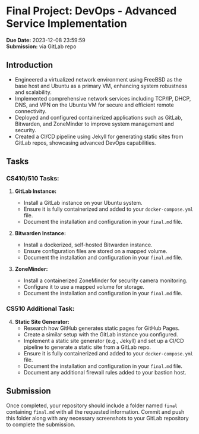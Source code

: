 # Final Project: DevOps - Advanced Service Implementation

**Due Date:** 2023-12-08 23:59:59  
**Submission:** via GitLab repo

## Introduction
- Engineered a virtualized network environment using FreeBSD as the base host and Ubuntu as a primary VM, enhancing system robustness and scalability.
- Implemented comprehensive network services including TCP/IP, DHCP, DNS, and VPN on the Ubuntu VM for secure and efficient remote connectivity.
- Deployed and configured containerized applications such as GitLab, Bitwarden, and ZoneMinder to improve system management and security.
- Created a CI/CD pipeline using Jekyll for generating static sites from GitLab repos, showcasing advanced DevOps capabilities.
## Tasks

### CS410/510 Tasks:
1. **GitLab Instance:**
   - Install a GitLab instance on your Ubuntu system.
   - Ensure it is fully containerized and added to your `docker-compose.yml` file.
   - Document the installation and configuration in your `final.md` file.

2. **Bitwarden Instance:**
   - Install a dockerized, self-hosted Bitwarden instance.
   - Ensure configuration files are stored on a mapped volume.
   - Document the installation and configuration in your `final.md` file.

3. **ZoneMinder:**
   - Install a containerized ZoneMinder for security camera monitoring.
   - Configure it to use a mapped volume for storage.
   - Document the installation and configuration in your `final.md` file.

### CS510 Additional Task:
4. **Static Site Generator:**
   - Research how GitHub generates static pages for GitHub Pages.
   - Create a similar setup with the GitLab instance you configured.
   - Implement a static site generator (e.g., Jekyll) and set up a CI/CD pipeline to generate a static site from a GitLab repo.
   - Ensure it is fully containerized and added to your `docker-compose.yml` file.
   - Document the installation and configuration in your `final.md` file.
   - Document any additional firewall rules added to your bastion host.

## Submission
Once completed, your repository should include a folder named `final` containing `final.md` with all the requested information. Commit and push this folder along with any necessary screenshots to your GitLab repository to complete the submission.

